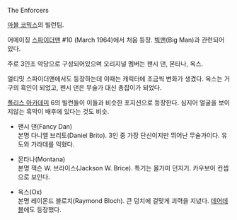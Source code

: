 The Enforcers

[마블 코믹스](%EB%A7%88%EB%B8%94%20%EC%BD%94%EB%AF%B9%EC%8A%A4.md)의 빌런팀.

어메이징 [스파이더맨](%EC%8A%A4%ED%8C%8C%EC%9D%B4%EB%8D%94%EB%A7%A8.md) #10 (March
1964)에서 처음 등장. [빅맨](%EB%B9%85%EB%A7%A8.md)(Big Man)과 관련되어 있다.

주로 3인조 악당으로 구성되어있으며 오리지널 멤버는 팬시 댄, 몬타나, 옥스.

얼티밋 스파이더맨에서도 등장하는데 이때는 캐릭터에 조금씩 변화가 생겼다. 옥스는 거구의 흑인이 되었고, 펜시 댄은 무술가 대신 총잡이가
되었다.

[폴리스 아카데미](%ED%8F%B4%EB%A6%AC%EC%8A%A4%20%EC%95%84%EC%B9%B4%EB%8D%B0%EB%AF%B8.md) 6의 빌런들이 이들과 비슷한 포지션으로 등장한다. 심지어 얼굴을 보이지않는 흑막이 배후에 있다는 것도 비슷.

  * 팬시 댄(Fancy Dan)  
본명 다니엘 브리토(Daniel Brito). 3인 중 가장 단신이지만 뛰어난 무술가이다. 유도와 가라데를 익혔다.  

  * 몬타나(Montana)  
본명 잭슨 W. 브라이스(Jackson W. Brice). 특기는 올가미 던지기. 카우보이 컨셉으로 보인다.  

  * 옥스(Ox)  
본명 레이몬드 블로치(Raymond Bloch). 큰 덩치에 걸맞게 괴력을 지녔다.
[데어데블](%EB%8D%B0%EC%96%B4%EB%8D%B0%EB%B8%94.md)에도 등장했다.

